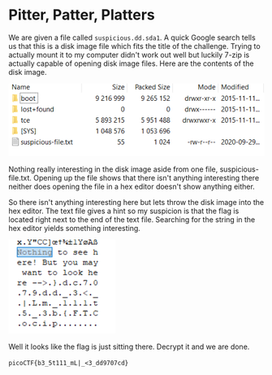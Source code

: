 # Pitter, Patter, Platters

We are given a file called `suspicious.dd.sda1`. A quick Google search tells us that this is a disk image file which fits the title of the challenge. Trying to actually mount it to my computer didn't work out well but luckily 7-zip is actually capable of opening disk image files. Here are the contents of the disk image.

![Alt text](contents.PNG)

Nothing really interesting in the disk image aside from one file, suspicious-file.txt. Opening up the file shows that there isn't anything interesting there neither does opening the file in a hex editor doesn't show anything either.

So there isn't anything interesting here but lets throw the disk image into the hex editor. The text file gives a hint so my suspicion is that the flag is located right next to the end of the text file. Searching for the string in the hex editor yields something interesting.

![Alt text](flag.PNG)

Well it looks like the flag is just sitting there. Decrypt it and we are done.

`picoCTF{b3_5t111_mL|_<3_dd9707cd}`
